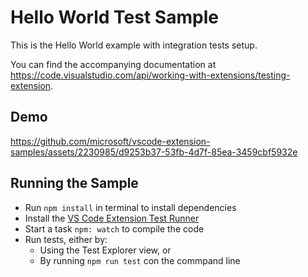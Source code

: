 # Hello World Test Sample

This is the Hello World example with integration tests setup.

You can find the accompanying documentation at
https://code.visualstudio.com/api/working-with-extensions/testing-extension.

## Demo

https://github.com/microsoft/vscode-extension-samples/assets/2230985/d9253b37-53fb-4d7f-85ea-3459cbf5932e

## Running the Sample

-   Run `npm install` in terminal to install dependencies
-   Install the
    [VS Code Extension Test Runner](https://marketplace.visualstudio.com/items?itemName=ms-vscode.extension-test-runner)
-   Start a task `npm: watch` to compile the code
-   Run tests, either by:
    -   Using the Test Explorer view, or
    -   By running `npm run test` con the commpand line
